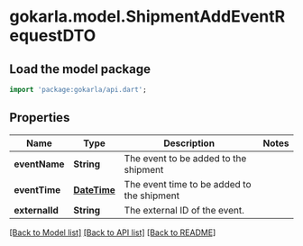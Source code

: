 # gokarla.model.ShipmentAddEventRequestDTO

## Load the model package
```dart
import 'package:gokarla/api.dart';
```

## Properties
Name | Type | Description | Notes
------------ | ------------- | ------------- | -------------
**eventName** | **String** | The event to be added to the shipment | 
**eventTime** | [**DateTime**](DateTime.md) | The event time to be added to the shipment | 
**externalId** | **String** | The external ID of the event. | 

[[Back to Model list]](../README.md#documentation-for-models) [[Back to API list]](../README.md#documentation-for-api-endpoints) [[Back to README]](../README.md)


